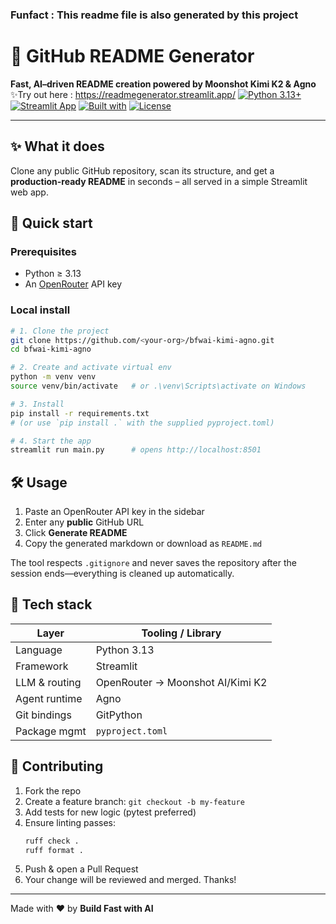 ### Funfact : This readme file is also generated by this project 
# 🦆 GitHub README Generator  
**Fast, AI–driven README creation powered by Moonshot Kimi K2 & Agno**
✨Try out here :  https://readmegenerator.streamlit.app/
[![Python 3.13+](https://img.shields.io/badge/python-3.13+-blue.svg)](https://www.python.org/downloads/)
[![Streamlit App](https://static.streamlit.io/badges/streamlit_badge_black_white.svg)](https://share.streamlit.io/your-repo/main.py)
[![Built with](https://img.shields.io/badge/agno-1.7-27ae60.svg)](https://docs.agno.com/)
[![License](https://img.shields.io/badge/license-MIT-green.svg)](./LICENSE)

---

## ✨ What it does  
Clone any public GitHub repository, scan its structure, and get a **production-ready README** in seconds – all served in a simple Streamlit web app.

## 🚀 Quick start  

### Prerequisites
- Python ≥ 3.13
- An [OpenRouter](https://openrouter.ai/keys) API key

### Local install
```bash
# 1. Clone the project
git clone https://github.com/<your-org>/bfwai-kimi-agno.git
cd bfwai-kimi-agno

# 2. Create and activate virtual env
python -m venv venv
source venv/bin/activate   # or .\venv\Scripts\activate on Windows

# 3. Install
pip install -r requirements.txt
# (or use `pip install .` with the supplied pyproject.toml)

# 4. Start the app
streamlit run main.py      # opens http://localhost:8501
```



## 🛠️ Usage  

1. Paste an OpenRouter API key in the sidebar  
2. Enter any **public** GitHub URL  
3. Click **Generate README**  
4. Copy the generated markdown or download as `README.md`

The tool respects `.gitignore` and never saves the repository after the session ends—everything is cleaned up automatically.

## 🧱 Tech stack
| Layer           | Tooling / Library |
|----------------|------------------|
| Language        | Python 3.13      |
| Framework       | Streamlit        |
| LLM & routing   | OpenRouter → Moonshot AI/Kimi K2 |
| Agent runtime   | Agno             |
| Git bindings    | GitPython        |
| Package mgmt    | `pyproject.toml` |

## 🤝 Contributing
1. Fork the repo  
2. Create a feature branch: `git checkout -b my-feature`  
3. Add tests for new logic (pytest preferred)  
4. Ensure linting passes:  
   ```bash
   ruff check .
   ruff format .
   ```
5. Push & open a Pull Request  
6. Your change will be reviewed and merged. Thanks!

---

Made with ❤️ by **Build Fast with AI** 
